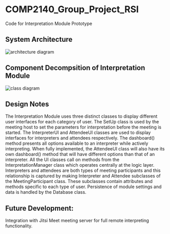 # COMP2140_Group_Project_RSI

Code for Interpretation Module Prototype

## System Architecture
![architecture diagram](https://i.imgur.com/6InkB4e.png)

## Component Decompsition of Interpretation Module
![class diagram](https://i.imgur.com/jc1jUZS.png)

## Design Notes
The Interpretation Module uses three distinct classes to display different user interfaces for each category of user. The SetUp class is used by the meeting host to set the parameters for interpretation before the meeting is started. The InterpreterUI and AttendeeUI classes are used to display interfaces for interpreters and attendees respectively. The dashboard() method presents all options available to an interpreter while actively interpreting. When fully implemented, the AttendeeUI class will also have its own dashboard() method that will have different options than that of an interpreter. All the UI classes call on methods from the InterpretationManager class which operates centrally at the logic layer. Interpreters and attendees are both types of meeting participants and this relationship is captured by making Interpreter and Attendee subclasses of the MeetingParticipant class. These subclasses contain attributes and methods specific to each type of user. Persistence of module settings and data is handled by the Database class.

## Future Development:
Integration with Jitsi Meet meeting server for full remote interpreting functionality.

